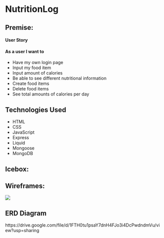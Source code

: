 # NutritionLog

<h2>Premise:</h2>
<h4>User Story</h4>
<h4>As a user I want to</h4>
<ul>
  <li>Have my own login page </li>
  <li>Input my food item </li>
  <li>Input amount of calories </li>
  <li>Be able to see different nutritional information </li>
  <li>Create food items </li>
  <li>Delete food items </li>
  <li>See total amounts of calories per day</li>
</ul>

<h2>Technologies Used</h2>
<ul>
  <li>HTML</li>
  <li>CSS</li>
  <li>JavaScript</li>
  <li>Express</li>
  <li>Liquid</li>
  <li>Mongoose</li>
  <li>MongoDB</li>
</ul>

<h2>Icebox:</h2>

<h2>Wireframes:</h2>
<img src="https://user-images.githubusercontent.com/96600690/173129046-c95392dd-0490-4d96-8a86-96e361ed0332.png"/>

<h2>ERD Diagram</h2>
https://drive.google.com/file/d/1FTH0tu1psaY7dnH4FJo3i4DcPwdndmVu/view?usp=sharing

